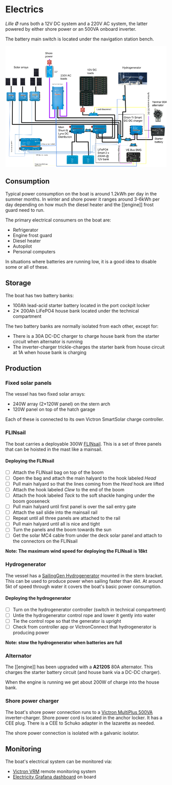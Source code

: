 # Electrics

_Lille Ø_ runs both a 12V DC system and a 220V AC system, the latter powered by either shore power or an 500VA onboard inverter.

The battery main switch is located under the navigation station bench.

![Electrical diagram](../assets/electrical-diagram.png)

## Consumption

Typical power consumption on the boat is around 1.2kWh per day in the summer months. In winter and shore power it ranges around 3-6kWh per day depending on how much the diesel heater and the [[engine]] frost guard need to run.

The primary electrical consumers on the boat are:

* Refrigerator
* Engine frost guard
* Diesel heater
* Autopilot
* Personal computers

In situations where batteries are running low, it is a good idea to disable some or all of these.

## Storage

The boat has two battery banks:

* 100Ah lead-acid starter battery located in the port cockpit locker
* 2✕ 200Ah LiFePO4 house bank located under the technical compartment

The two battery banks are normally isolated from each other, except for:

* There is a 30A DC-DC charger to charge house bank from the starter circuit when alternator is running
* The inverter-charger trickle-charges the starter bank from house circuit at 1A when house bank is charging

## Production

### Fixed solar panels

The vessel has two fixed solar arrays:

* 240W array (2×120W panel) on the stern arch
* 120W panel on top of the hatch garage

Each of these is connected to its own Victron SmartSolar charge controller.

### FLINsail

The boat carries a deployable 300W [FLINsail](https://flin-solar.de). This is a set of three panels that can be hoisted in the mast like a mainsail.

#### Deploying the FLINsail

* [ ] Attach the FLINsail bag on top of the boom
* [ ] Open the bag and attach the main halyard to the hook labeled _Head_
* [ ] Pull main halyard so that the lines coming from the _Head_ hook are lifted
* [ ] Attach the hook labeled _Clew_ to the end of the boom
* [ ] Attach the hook labeled _Tack_ to the soft shackle hanging under the boom gooseneck
* [ ] Pull main halyard until first panel is over the sail entry gate
* [ ] Attach the sail slide into the mainsail rail
* [ ] Repeat until all three panels are attached to the rail
* [ ] Pull main halyard until all is nice and tight
* [ ] Turn the panels and the boom towards the sun
* [ ] Get the solar MC4 cable from under the deck solar panel and attach to the connectors on the FLINsail

**Note: The maximum wind speed for deploying the FLINsail is 18kt**

### Hydrogenerator

The vessel has a [SailingGen Hydrogenerator](https://sailnsea.1a-shops.eu) mounted in the stern bracket.  This can be used to produce power when sailing faster than 4kt. At around 5kt of speed through water it covers the boat's basic power consumption.

#### Deploying the hydrogenerator

- [ ] Turn on the hydrogenerator controller (switch in technical compartment)
- [ ] Untie the hydrogenerator control rope and lower it gently into water
- [ ] Tie the control rope so that the generator is upright
- [ ] Check from controller app or VictronConnect that hydrogenerator is producing power

**Note: stow the hydrogenerator when batteries are full**

### Alternator

The [[engine]] has been upgraded with a **A2120S** 80A alternator. This charges the starter battery circuit (and house bank via a DC-DC charger).

When the engine is running we get about 200W of charge into the house bank.

### Shore power charger

The boat's shore power connection runs to a [Victron MultiPlus 500VA](https://www.victronenergy.com/inverters-chargers/multi-500-va) inverter-charger. Shore power cord is located in the anchor locker. It has a CEE plug. There is a CEE to Schuko adapter in the lazarette as needed.

The shore power connection is isolated with a galvanic isolator.

## Monitoring

The boat's electrical system can be monitored via:

* [Victron VRM](https://vrm.victronenergy.com) remote monitoring system
* [Electricity Grafana dashboard](http://lille-oe-pi.local:3000/d/6EmAzaA7k/electricity?orgId=1&refresh=30s) on board


